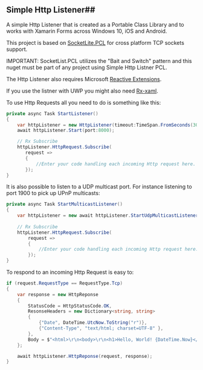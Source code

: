 ## Simple Http Listener##
A simple Http Listener that is created as a Portable Class Library and to works with Xamarin Forms across Windows 10, iOS and Android.

This project is based on [SocketLite.PCL](https://github.com/1iveowl/sockets-for-pcl/) for cross platform TCP sockets support. 

IMPORTANT: SocketList.PCL utilizes the "Bait and Switch" pattern and this nuget must be part of any project using Simple Http Listner PCL.

The Http Listener also requires Microsoft [Reactive Extensions](https://www.nuget.org/packages/Rx-Main). 

If you use the listner with UWP you might also need [Rx-xaml](https://www.nuget.org/packages/Rx-Xaml/).

To use Http Requests all you need to do is something like this:

```cs
private async Task StartListener()
{
	var httpListener = new HttpListener(timeout:TimeSpan.FromSeconds(30));
	await httpListener.Start(port:8000);

	// Rx Subscribe
	httpListener.HttpRequest.Subscribe(
       request =>
       {
           //Enter your code handling each incoming Http request here.
       });
}
```

It is also possible to listen to a UDP multicast port. For instance listening to port 1900 to pick up UPnP multicasts:

```cs
private async Task StartMulticastListener()
{
	var httpListener = new await httpListener.StartUdpMulticastListener(ipAddr:"239.255.255.250", port: 1900);
			
	// Rx Subscribe
	httpListener.HttpRequest.Subscribe(
	    request =>
	    {
	        //Enter your code handling each incoming Http request here.
	    });
}
```

To respond to an incoming Http Request is easy to:
```cs
if (request.RequestType == RequestType.Tcp)
{
    var response = new HttpReponse
    {
        StatusCode = HttpStatusCode.OK,
        ResonseHeaders = new Dictionary<string, string>
        {
            {"Date", DateTime.UtcNow.ToString("r")},
            {"Content-Type", "text/html; charset=UTF-8" },
        },
        Body = $"<html>\r\n<body>\r\n<h1>Hello, World! {DateTime.Now}</h1>\r\n</body>\r\n</html>"
    };

    await httpListener.HttpReponse(request, response);
}
```

